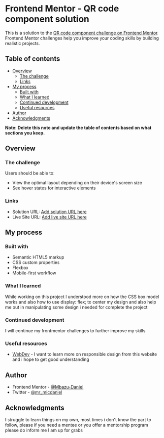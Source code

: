 # Frontend Mentor - QR code component solution

This is a solution to the [QR code component challenge on Frontend Mentor](https://www.frontendmentor.io/challenges/qr-code-component-iux_sIO_H). Frontend Mentor challenges help you improve your coding skills by building realistic projects. 

## Table of contents

- [Overview](#overview)
  - [The challenge](#the-challenge)
  - [Links](#links)
- [My process](#my-process)
  - [Built with](#built-with)
  - [What I learned](#what-i-learned)
  - [Continued development](#continued-development)
  - [Useful resources](#useful-resources)
- [Author](#author)
- [Acknowledgments](#acknowledgments)

**Note: Delete this note and update the table of contents based on what sections you keep.**

## Overview

### The challenge

Users should be able to:

- View the optimal layout depending on their device's screen size
- See hover states for interactive elements

### Links

- Solution URL: [Add solution URL here](https://github.com/Mbazu-Daniel/Frontendmentor.io-Challenges/tree/main/qr-code-component)
- Live Site URL: [Add live site URL here](https://qr-code-daniel.vercel.app)

## My process

### Built with

- Semantic HTML5 markup
- CSS custom properties
- Flexbox
- Mobile-first workflow


### What I learned

While working on this project I understood more on how the CSS box model works and also how to use display: flex; to center my design and also help me out in manipulating some design i needed for complete the project

### Continued development

I will continue my frontmentor challenges to further improve my skills
 
### Useful resources

- [WebDev](https://www.web.dev) - I want to learn more on responsible design from this website and i hope to get good understanding


## Author
- Frontend Mentor - [@Mbazu-Daniel](https://www.frontendmentor.io/profile/Mbazu-Daniel)
- Twitter - [@mr_micdaniel](https://www.twitter.com/mr_micdaniel)


## Acknowledgments

I struggle to learn things on my own, most times i don't know the part to follow, please if you need a mentee or you offer a mentorship program please do inform me I am up for grabs